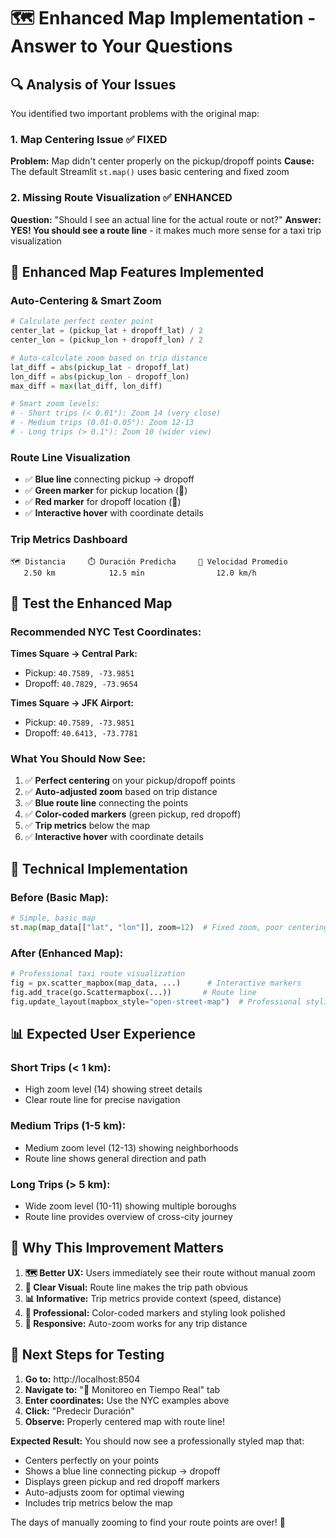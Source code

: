 # 🗺️ Enhanced Map Implementation - Answer to Your Questions

## 🔍 Analysis of Your Issues

You identified two important problems with the original map:

### 1. **Map Centering Issue** ✅ FIXED
**Problem:** Map didn't center properly on the pickup/dropoff points
**Cause:** The default Streamlit `st.map()` uses basic centering and fixed zoom

### 2. **Missing Route Visualization** ✅ ENHANCED
**Question:** "Should I see an actual line for the actual route or not?"
**Answer:** **YES! You should see a route line** - it makes much more sense for a taxi trip visualization

## 🚀 Enhanced Map Features Implemented

### **Auto-Centering & Smart Zoom**
```python
# Calculate perfect center point
center_lat = (pickup_lat + dropoff_lat) / 2
center_lon = (pickup_lon + dropoff_lon) / 2

# Auto-calculate zoom based on trip distance
lat_diff = abs(pickup_lat - dropoff_lat)
lon_diff = abs(pickup_lon - dropoff_lon)
max_diff = max(lat_diff, lon_diff)

# Smart zoom levels:
# - Short trips (< 0.01°): Zoom 14 (very close)
# - Medium trips (0.01-0.05°): Zoom 12-13
# - Long trips (> 0.1°): Zoom 10 (wider view)
```

### **Route Line Visualization**
- ✅ **Blue line** connecting pickup → dropoff
- ✅ **Green marker** for pickup location (🚕)
- ✅ **Red marker** for dropoff location (🏁)
- ✅ **Interactive hover** with coordinate details

### **Trip Metrics Dashboard**
```
🗺️ Distancia     ⏱️ Duración Predicha     🚗 Velocidad Promedio
   2.50 km            12.5 min                12.0 km/h
```

## 🧪 Test the Enhanced Map

### **Recommended NYC Test Coordinates:**

**Times Square → Central Park:**
- Pickup: `40.7589, -73.9851`
- Dropoff: `40.7829, -73.9654`

**Times Square → JFK Airport:**
- Pickup: `40.7589, -73.9851`
- Dropoff: `40.6413, -73.7781`

### **What You Should Now See:**
1. ✅ **Perfect centering** on your pickup/dropoff points
2. ✅ **Auto-adjusted zoom** based on trip distance
3. ✅ **Blue route line** connecting the points
4. ✅ **Color-coded markers** (green pickup, red dropoff)
5. ✅ **Trip metrics** below the map
6. ✅ **Interactive hover** with coordinate details

## 🔧 Technical Implementation

### **Before (Basic Map):**
```python
# Simple, basic map
st.map(map_data[["lat", "lon"]], zoom=12)  # Fixed zoom, poor centering
```

### **After (Enhanced Map):**
```python
# Professional taxi route visualization
fig = px.scatter_mapbox(map_data, ...)      # Interactive markers
fig.add_trace(go.Scattermapbox(...))       # Route line
fig.update_layout(mapbox_style="open-street-map")  # Professional styling
```

## 📊 Expected User Experience

### **Short Trips (< 1 km):**
- High zoom level (14) showing street details
- Clear route line for precise navigation

### **Medium Trips (1-5 km):**
- Medium zoom level (12-13) showing neighborhoods
- Route line shows general direction and path

### **Long Trips (> 5 km):**
- Wide zoom level (10-11) showing multiple boroughs
- Route line provides overview of cross-city journey

## 🎯 Why This Improvement Matters

1. **🗺️ Better UX:** Users immediately see their route without manual zoom
2. **📍 Clear Visual:** Route line makes the trip path obvious
3. **📊 Informative:** Trip metrics provide context (speed, distance)
4. **🎨 Professional:** Color-coded markers and styling look polished
5. **📱 Responsive:** Auto-zoom works for any trip distance

## 🚀 Next Steps for Testing

1. **Go to:** http://localhost:8504
2. **Navigate to:** "🤖 Monitoreo en Tiempo Real" tab
3. **Enter coordinates:** Use the NYC examples above
4. **Click:** "Predecir Duración"
5. **Observe:** Properly centered map with route line!

**Expected Result:** You should now see a professionally styled map that:
- Centers perfectly on your points
- Shows a blue line connecting pickup → dropoff
- Displays green pickup and red dropoff markers
- Auto-adjusts zoom for optimal viewing
- Includes trip metrics below the map

The days of manually zooming to find your route points are over! 🎉
